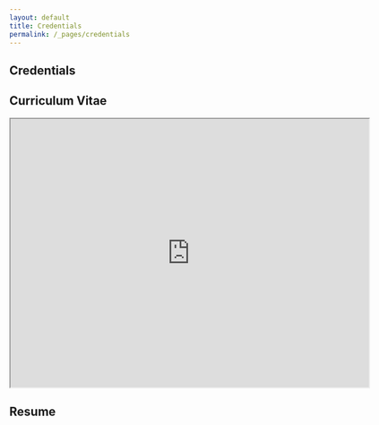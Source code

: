 ```yaml
---
layout: default
title: Credentials
permalink: /_pages/credentials
---
```


<article class="page">

  <h1>Credentials</h1>
<h2>Curriculum Vitae</h2>
<iframe src="https://drive.google.com/file/d/1ajPhT0QQSLgcv5oyyXbLCISz00P3qNMG/preview" width="640" height="480" align="center"></iframe>
<h2>Resume</h2>
 
</article>
